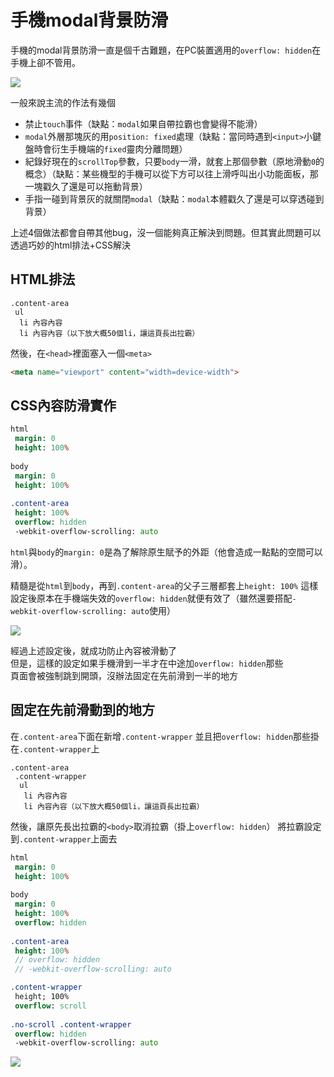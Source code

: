 # 手機modal背景防滑

手機的modal背景防滑一直是個千古難題，在PC裝置適用的`overflow: hidden`在手機上卻不管用。

![](https://raw.githubusercontent.com/ianchen0419/notes/master/img/手機modal背景防滑/01.gif)

一般來說主流的作法有幾個

* 禁止`touch`事件（缺點：`modal`如果自帶拉霸也會變得不能滑）
* `modal`外層那塊灰的用`position: fixed`處理（缺點：當同時遇到`<input>`小鍵盤時會衍生手機端的`fixed`靈肉分離問題）
* 紀錄好現在的`scrollTop`參數，只要`body`一滑，就套上那個參數（原地滑動`0`的概念）（缺點：某些機型的手機可以從下方可以往上滑呼叫出小功能面板，那一塊戳久了還是可以拖動背景）
* 手指一碰到背景灰的就關閉`modal`（缺點：`modal`本體戳久了還是可以穿透碰到背景）

上述4個做法都會自帶其他bug，沒一個能夠真正解決到問題。但其實此問題可以透過巧妙的html排法+CSS解決

## HTML排法

```pug
.content-area
 ul
  li 內容內容
  li 內容內容（以下放大概50個li，讓這頁長出拉霸）
```

然後，在`<head>`裡面塞入一個`<meta>`


```html
<meta name="viewport" content="width=device-width">
```

## CSS內容防滑實作

```sass
html
 margin: 0
 height: 100%
 
body
 margin: 0
 height: 100%
 
.content-area
 height: 100%
 overflow: hidden
 -webkit-overflow-scrolling: auto
```

`html`與`body`的`margin: 0`是為了解除原生賦予的外距（他會造成一點點的空間可以滑）。    

精髓是從`html`到`body`，再到`.content-area`的父子三層都套上`height: 100%`
這樣設定後原本在手機端失效的`overflow: hidden`就便有效了（雖然還要搭配`-webkit-overflow-scrolling: auto`使用）

![](https://raw.githubusercontent.com/ianchen0419/notes/master/img/手機modal背景防滑/02.gif)

經過上述設定後，就成功防止內容被滑動了  
但是，這樣的設定如果手機滑到一半才在中途加`overflow: hidden`那些  
頁面會被強制跳到開頭，沒辦法固定在先前滑到一半的地方

## 固定在先前滑動到的地方

在`.content-area`下面在新增`.content-wrapper`
並且把`overflow: hidden`那些掛在`.content-wrapper`上

```pug
.content-area
 .content-wrapper
  ul
   li 內容內容
   li 內容內容（以下放大概50個li，讓這頁長出拉霸）
```

然後，讓原先長出拉霸的`<body>`取消拉霸（掛上`overflow: hidden`）
將拉霸設定到`.content-wrapper`上面去


```sass
html
 margin: 0
 height: 100%
 
body
 margin: 0
 height: 100%
 overflow: hidden
 
.content-area
 height: 100%
 // overflow: hidden
 // -webkit-overflow-scrolling: auto

.content-wrapper
 height; 100%
 overflow: scroll
 
.no-scroll .content-wrapper
 overflow: hidden
 -webkit-overflow-scrolling: auto
```

![](https://raw.githubusercontent.com/ianchen0419/notes/master/img/手機modal背景防滑/03.gif)
